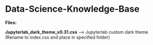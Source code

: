 # Data-Science-Knowledge-Base

<b>Files:</b>

<b>Jupyterlab_dark_theme_v0.31.css</b> --> Jupyterlab custom dark theme (Rename to index.css and place in specified folder)
